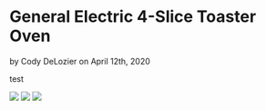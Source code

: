 # General Electric 4-Slice Toaster Oven
by Cody DeLozier on April 12th, 2020

test

![](Toaster2.jpg)
![](Toaster1.jpg)
![](Toaster3.jpg)
